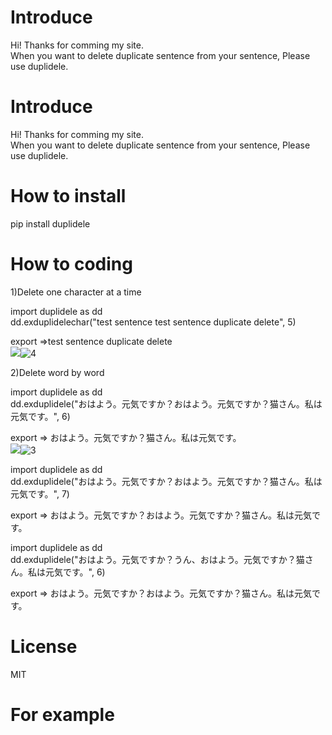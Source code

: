 # Introduce  
Hi! Thanks for comming my site.  
When you want to delete duplicate sentence from your sentence, Please use duplidele.  

# Introduce  
Hi! Thanks for comming my site.  
When you want to delete duplicate sentence from your sentence, Please use duplidele.  

# How to install  
pip install duplidele  

# How to coding  

1)Delete one character at a time  

import duplidele as dd  
dd.exduplidelechar("test sentence test sentence duplicate delete", 5)  

export ⇒test sentence duplicate delete  
<img src="attach:4.JPG">![4](https://user-images.githubusercontent.com/20910951/130357300-9a72e4af-0531-4148-b6b8-2f7e0da0f733.JPG)


2)Delete word by word  

import duplidele as dd  
dd.exduplidele("おはよう。元気ですか？おはよう。元気ですか？猫さん。私は元気です。", 6)  

export ⇒ おはよう。元気ですか？猫さん。私は元気です。  
<img src="attach:3.JPG">![3](https://user-images.githubusercontent.com/20910951/130357295-336be47c-8de5-4864-90a8-9180d8ecbc91.JPG)

import duplidele as dd  
dd.exduplidele("おはよう。元気ですか？おはよう。元気ですか？猫さん。私は元気です。", 7)  

export ⇒ おはよう。元気ですか？おはよう。元気ですか？猫さん。私は元気です。  

import duplidele as dd  
dd.exduplidele("おはよう。元気ですか？うん、おはよう。元気ですか？猫さん。私は元気です。", 6)  

export ⇒ おはよう。元気ですか？おはよう。元気ですか？猫さん。私は元気です。  

# License  
MIT  

# For example  




